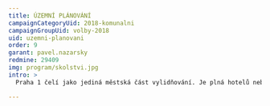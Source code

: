 ```yaml
---
title: ÚZEMNÍ PLÁNOVÁNÍ
campaignCategoryUid: 2018-komunalni
campaignGroupUid: volby-2018
uid: uzemni-planovani
order: 9
garant: pavel.nazarsky
redmine: 29409
img: program/skolstvi.jpg
intro: > 
  Praha 1 čelí jako jediná městská část vylidňování. Je plná hotelů nebo prázdných investičních bytů tvořících temné ulice. Růst cen nájemního i vlastnického bydlení je nejvyšší z Prahy a celé České republiky. To vše je důsledkem nezvládnutého politického a administrativního řízení bytové politiky ze strany státu, magistrátu i městské části. Je důsledkem krátkodobých pronájmů a spekulací s nemovitostmi. Ve volebním období 2018 - 2022 chceme učinit kroky potřebné pro zastavení tohoto negativního trendu, kdy peníze sice přicházejí, ale místní obyvatelé odcházejí.

---
```


